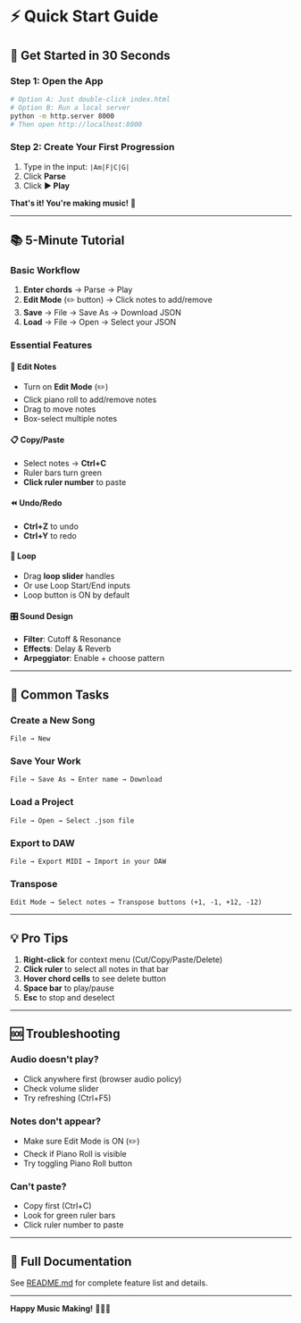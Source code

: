 # ⚡ Quick Start Guide

## 🚀 Get Started in 30 Seconds

### Step 1: Open the App
```bash
# Option A: Just double-click index.html
# Option B: Run a local server
python -m http.server 8000
# Then open http://localhost:8000
```

### Step 2: Create Your First Progression
1. Type in the input: `|Am|F|C|G|`
2. Click **Parse**
3. Click **▶ Play**

**That's it! You're making music!** 🎵

---

## 📚 5-Minute Tutorial

### Basic Workflow
1. **Enter chords** → Parse → Play
2. **Edit Mode** (✏️ button) → Click notes to add/remove
3. **Save** → File → Save As → Download JSON
4. **Load** → File → Open → Select your JSON

### Essential Features

#### 🎹 Edit Notes
- Turn on **Edit Mode** (✏️)
- Click piano roll to add/remove notes
- Drag to move notes
- Box-select multiple notes

#### 📋 Copy/Paste
- Select notes → **Ctrl+C**
- Ruler bars turn green
- **Click ruler number** to paste

#### ⏪ Undo/Redo
- **Ctrl+Z** to undo
- **Ctrl+Y** to redo

#### 🔁 Loop
- Drag **loop slider** handles
- Or use Loop Start/End inputs
- Loop button is ON by default

#### 🎛️ Sound Design
- **Filter**: Cutoff & Resonance
- **Effects**: Delay & Reverb
- **Arpeggiator**: Enable + choose pattern

---

## 🎯 Common Tasks

### Create a New Song
```
File → New
```

### Save Your Work
```
File → Save As → Enter name → Download
```

### Load a Project
```
File → Open → Select .json file
```

### Export to DAW
```
File → Export MIDI → Import in your DAW
```

### Transpose
```
Edit Mode → Select notes → Transpose buttons (+1, -1, +12, -12)
```

---

## 💡 Pro Tips

1. **Right-click** for context menu (Cut/Copy/Paste/Delete)
2. **Click ruler** to select all notes in that bar
3. **Hover chord cells** to see delete button
4. **Space bar** to play/pause
5. **Esc** to stop and deselect

---

## 🆘 Troubleshooting

### Audio doesn't play?
- Click anywhere first (browser audio policy)
- Check volume slider
- Try refreshing (Ctrl+F5)

### Notes don't appear?
- Make sure Edit Mode is ON (✏️)
- Check if Piano Roll is visible
- Try toggling Piano Roll button

### Can't paste?
- Copy first (Ctrl+C)
- Look for green ruler bars
- Click ruler number to paste

---

## 📖 Full Documentation
See [README.md](README.md) for complete feature list and details.

---

**Happy Music Making!** 🎵🎹🎸

